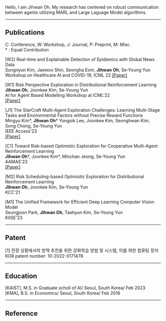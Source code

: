 Hello, I am Jihwan Oh. My research has centered on robust communication between agents utilizing MARL and Large Laguage Model algorithms. 

---

## Publications
C: Conference, W: Workshop, J: Journal, P: Preprint, M: Misc.   
\* : Equal Contribution

[W2] Real-time and Explainable Detection of Epidemics with Global News Data  
Sungnyun Kim, Jaewoo Shin, Seongha Eom, **Jihwan Oh**, Se-Young Yun
Workshop on Healthcare AI and COVID-19, ICML 22
<a href="https://proceedings.mlr.press/v184/kim22a/kim22a.pdf"> [Paper] </a>

[W1] Risk Perspective Exploration in Distributional Reinforcement Learning  
**Jihwan Oh**, Joonkee Kim, Se-Young Yun  
AI for Agent Based Modelling Workshop at ICML'22  
<a href="https://arxiv.org/pdf/2206.14170.pdf"> [Paper] </a>

[J1] The StarCraft Multi-Agent Exploration Challenges: Learning Multi-Stage Tasks and Environmental Factors without Precise Reward Functions  
Mingyu Kim\*, **Jihwan Oh**\* Yongsik Lee, Joonkee Kim, Seonghwan Kim, Song Chong, Se-Young Yun  
IEEE Access'23  
<a href="https://ieeexplore.ieee.org/stamp/stamp.jsp?tp=&arnumber=10099458"> [Paper] </a>

[C1] Toward Risk-based Optimistic Exploration for Cooperative Multi-Agent Reinforcement Learning  
**Jihwan Oh**\*, Joonkee Kim\*, Minchan Jeong, Se-Young Yun  
AAMAS'23  
<a href="https://arxiv.org/pdf/2303.01768.pdf"> [Paper] </a>

[M2] Risk Scheduling-based Optimistic Exploration for Distributional Reinforcement Learning  
**Jihwan Oh**, Joonkee Kim, Se-Young Yun  
KCC'21

[M1] The Unified Framework for Efficient Deep Learning Computer Vision Model  
Seungjoon Park, **Jihwan Oh**, Taehyun Kim, Se-Young Yun  
KIISE'23


---

## Patent

[1] 전장 상황에서의 방책 추천을 위한 강화학습 방법 및 시스템, 이를 위한 컴퓨팅 장치  
KOR patent number: 10-2022-0171478


---

## Education

[KAIST], M.S. in Graduate scholl of AI/ Seoul, South Korea/ Feb 2023  
[KMA], B.S. in Economics/ Seoul, South Korea/ Feb 2016  


---

## Reference
